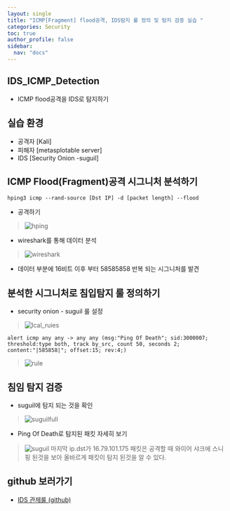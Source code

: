 ```yaml
---
layout: single
title: "ICMP[Fragment] flood공격, IDS탐지 룰 정의 및 탐지 검증 실습 "
categories: Security
toc: true
author_profile: false
sidebar:
  nav: "docs"
---
```


## IDS_ICMP_Detection
- ICMP flood공격을 IDS로 탐지하기

## 실습 환경
- 공격자 [Kali]
- 피해자 [metasplotable server]
- IDS [Security Onion -suguil]

## ICMP Flood(Fragment)공격 시그니처 분석하기

```
hping3 icmp --rand-source [Dst IP] -d [packet length] --flood
```

- 공격하기
> ![hping](https://github.com/hanmin0512/IDS_ICMP_Detection/assets/37041208/1bd0ebd9-acd8-4736-99f6-7500c011b638)

- wireshark를 통해 데이터 분석
> ![wireshark](https://github.com/hanmin0512/IDS_ICMP_Detection/assets/37041208/b770eb7c-88bb-4117-9b74-428df4d073b5)

- 데이터 부분에 16비트 이후 부터 58585858 반복 되는 시그니처를 발견

## 분석한 시그니처로 침입탐지 룰 정의하기
- security onion - suguil 룰 설정
> ![lcal_ruies](https://github.com/hanmin0512/IDS_ICMP_Detection/assets/37041208/8cf5cb46-f07f-4dbe-9e9e-b826a91a90a7)

```
alert icmp any any -> any any (msg:"Ping Of Death"; sid:3000007; threshold:type both, track by_src, count 50, seconds 2; content:"|585858|"; offset:15; rev:4;)
```

>![rule](https://github.com/hanmin0512/IDS_ICMP_Detection/assets/37041208/05bd6f63-801d-496c-81a8-fb9e5c546f3c)

## 침임 탐지 검증
- suguil에 탐지 되는 것을 확인
> ![suguilfull](https://github.com/hanmin0512/IDS_ICMP_Detection/assets/37041208/9aaf84db-97b3-448d-a057-8fe43eb7a3ae)

- Ping Of Death로 탐지된 패킷 자세히 보기
> ![suguil](https://github.com/hanmin0512/IDS_ICMP_Detection/assets/37041208/a8af76c7-4692-44dc-8fa9-7f98af3c8e10)
> 마지막 ip.dst가 16.79.101.175 패킷은 공격할 때 와이어 샤크에 스니핑 된것을 보아 올바르게 패킷이 탐지 된것을 알 수 있다.

## github 보러가기
- <a href= "https://github.com/hanmin0512/IDS_ICMP_Detection"> IDS 관제룰 (github)</a>